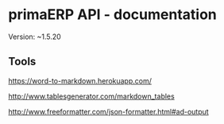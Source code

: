 primaERP API - documentation
==

Version: ~1.5.20

## Tools

https://word-to-markdown.herokuapp.com/

http://www.tablesgenerator.com/markdown_tables

http://www.freeformatter.com/json-formatter.html#ad-output
